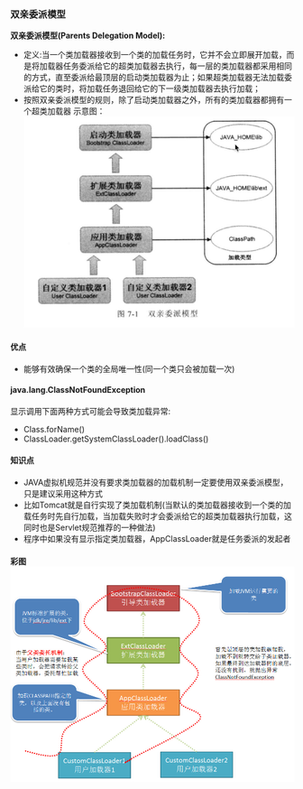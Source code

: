 ### 双亲委派模型

**双亲委派模型\(Parents Delegation Model\):**

* 定义:当一个类加载器接收到一个类的加载任务时，它并不会立即展开加载，而是将加载器任务委派给它的超类加载器去执行，每一层的类加载器都采用相同的方式，直至委派给最顶层的启动类加载器为止；如果超类加载器无法加载委派给它的类时，将加载任务退回给它的下一级类加载器去执行加载；
* 按照双亲委派模型的规则，除了启动类加载器之外，所有的类加载器都拥有一个超类加载器
  示意图：
  ![](/assets/201708050023.png)

#### 优点

* 能够有效确保一个类的全局唯一性\(同一个类只会被加载一次\)

#### java.lang.ClassNotFoundException

显示调用下面两种方式可能会导致类加载异常:

* Class.forName\(\)
* ClassLoader.getSystemClassLoader\(\).loadClass\(\)

#### 知识点

* JAVA虚拟机规范并没有要求类加载器的加载机制一定要使用双亲委派模型，只是建议采用这种方式
* 比如Tomcat就是自行实现了类加载机制\(当默认的类加载器接收到一个类的加载任务时先自行加载，当加载失败时才会委派给它的超类加载器执行加载，这同时也是Servlet规范推荐的一种做法\)
* 程序中如果没有显示指定类加载器，AppClassLoader就是任务委派的发起者

#### 彩图![](/assets/jvm.jpg)



